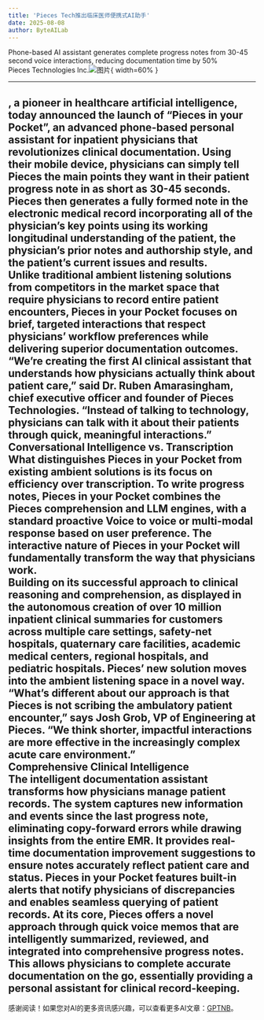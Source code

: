 ```yaml
---
title: 'Pieces Tech推出临床医师便携式AI助手'
date: 2025-08-08
author: ByteAILab
---
```


Phone-based AI assistant generates complete progress notes from 30-45 second voice interactions, reducing documentation time by 50%  
Pieces Technologies Inc.![图片](https://ai-techpark.com/wp-content/uploads/Pieces.jpg){ width=60% }

---
, a pioneer in healthcare artificial intelligence, today announced the launch of “Pieces in your Pocket”, an advanced phone-based personal assistant for inpatient physicians that revolutionizes clinical documentation. Using their mobile device, physicians can simply tell Pieces the main points they want in their patient progress note in as short as 30-45 seconds. Pieces then generates a fully formed note in the electronic medical record incorporating all of the physician’s key points using its working longitudinal understanding of the patient, the physician’s prior notes and authorship style, and the patient’s current issues and results.  
Unlike traditional ambient listening solutions from competitors in the market space that require physicians to record entire patient encounters, Pieces in your Pocket focuses on brief, targeted interactions that respect physicians’ workflow preferences while delivering superior documentation outcomes.  
“We’re creating the first AI clinical assistant that understands how physicians actually think about patient care,” said Dr. Ruben Amarasingham, chief executive officer and founder of Pieces Technologies. “Instead of talking to technology, physicians can talk with it about their patients through quick, meaningful interactions.”  
Conversational Intelligence vs. Transcription  
What distinguishes Pieces in your Pocket from existing ambient solutions is its focus on efficiency over transcription. To write progress notes, Pieces in your Pocket combines the Pieces comprehension and LLM engines, with a standard proactive Voice to voice or multi-modal response based on user preference. The interactive nature of Pieces in your Pocket will fundamentally transform the way that physicians work.  
Building on its successful approach to clinical reasoning and comprehension, as displayed in the autonomous creation of over 10 million inpatient clinical summaries for customers across multiple care settings, safety-net hospitals, quaternary care facilities, academic medical centers, regional hospitals, and pediatric hospitals. Pieces’ new solution moves into the ambient listening space in a novel way.  
“What’s different about our approach is that Pieces is not scribing the ambulatory patient encounter,” says Josh Grob, VP of Engineering at Pieces. “We think shorter, impactful interactions are more effective in the increasingly complex acute care environment.”  
Comprehensive Clinical Intelligence  
The intelligent documentation assistant transforms how physicians manage patient records. The system captures new information and events since the last progress note, eliminating copy-forward errors while drawing insights from the entire EMR. It provides real-time documentation improvement suggestions to ensure notes accurately reflect patient care and status. Pieces in your Pocket features built-in alerts that notify physicians of discrepancies and enables seamless querying of patient records. At its core, Pieces offers a novel approach through quick voice memos that are intelligently summarized, reviewed, and integrated into comprehensive progress notes. This allows physicians to complete accurate documentation on the go, essentially providing a personal assistant for clinical record-keeping.
---
感谢阅读！如果您对AI的更多资讯感兴趣，可以查看更多AI文章：[GPTNB](https://gptnb.com)。